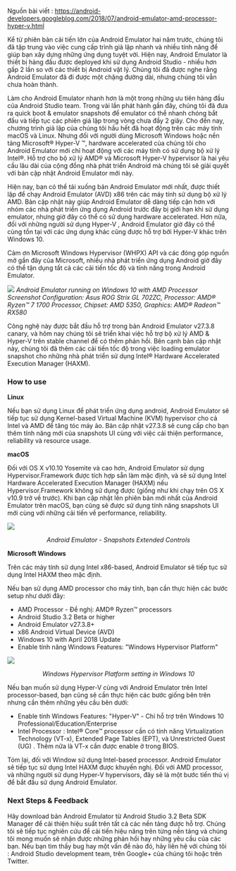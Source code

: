 Nguồn bài viết : https://android-developers.googleblog.com/2018/07/android-emulator-amd-processor-hyper-v.html

Kể từ phiên bản cải tiến lớn của Android Emulator hai năm trước, chúng tôi đã tập trung vào việc cung cấp trình giả lập nhanh và nhiều tính năng để giúp bạn xây dựng những ứng dụng tuyệt vời. Hiện nay, Android Emulator là thiết bị hàng đầu được deployed khi sử dụng Android Studio - nhiều hơn gấp 2 lần so với các thiết bị Android vật lý. Chúng tôi đã được nghe rằng Android Emulator đã đi được một chặng đường dài, nhưng chúng tôi vẫn chưa hoàn thành.

Làm cho Android Emulator nhanh hơn là một trong những ưu tiên hàng đầu của Android Studio team. Trong vài lần phát hành gần đây, chúng tôi đã đưa ra quick boot & emulator snapshots để emulator có thể nhanh chóng bắt đầu và tiếp tục các phiên giả lập trong vòng chưa đầy 2 giây. Cho đến nay, chương trình giả lập của chúng tôi hầu hết đã hoạt động trên các máy tính macOS và Linux. Nhưng đối với người dùng Microsoft Windows hoặc nền tảng Microsoft® Hyper-V ™, hardware accelerated của chúng tôi cho Android Emulator mới chỉ hoạt động với các máy tính có sử dụng bộ xử lý Intel®. Hỗ trợ cho bộ xử lý AMD® và Microsoft Hyper-V hypervisor là hai yêu cầu lâu dài của cộng đồng nhà phát triển Android mà chúng tôi sẽ giải quyết với bản cập nhật Android Emulator mới này.

Hiện nay, bạn có thể tải xuống bản Android Emulator mới nhất, được thiết lập để chạy Android Emulator (AVD) x86 trên các máy tính sử dụng bộ xử lý AMD. Bản cập nhật này giúp Android Emulator dễ dàng tiếp cận hơn với nhóm các nhà phát triển ứng dụng Android trước đây bị giới hạn khi sử dụng emulator, nhưng giờ đây có thể có sử dụng hardware accelerated. Hơn nữa, đối với những người sử dụng Hyper-V , Android Emulator giờ đây có thể cùng tồn tại với các ứng dụng khác cũng được hỗ trợ bởi Hyper-V khác trên Windows 10.

Cảm ơn Microsoft Windows Hypervisor (WHPX) API và các đóng góp nguồn mở gần đây của Microsoft, nhiều nhà phát triển ứng dụng Android giờ đây có thể tận dụng tất cả các cải tiến tốc độ và tính năng trong  Android Emulator.

![](https://4.bp.blogspot.com/--JDGMpc-dhE/W0OUetzsGyI/AAAAAAAAFmQ/IVVQjR5YF_UQEhrmq21chrm9sGuvk-GCQCLcBGAs/s1600/amd_android_emulator.png)
*Android Emulator running on Windows 10 with AMD Processor Screenshot Configuration: Asus ROG Strix GL 702ZC, Processor: AMD® Ryzen™ 7 1700 Processor, Chipset: AMD 5350, Graphics: AMD® Radeon™ RX580*

Công nghệ này được bắt đầu hỗ trợ trong bản Android Emulator v27.3.8 canary, và hôm nay chúng tôi sẽ triển khai việc hỗ trợ bộ xử lý AMD & Hyper-V trên stable channel để có thêm phản hồi. Bên cạnh bản cập nhật này, chúng tôi đã thêm các cải tiến tốc độ trong việc loading emulator snapshot cho những nhà phát triển sử dụng Intel® Hardware Accelerated Execution Manager (HAXM).

### How to use
**Linux**

Nếu bạn sử dụng Linux để phát triển ứng dụng android, Android Emulator sẽ tiếp tục sử dụng Kernel-based Virtual Machine (KVM) hypervisor cho cả Intel và AMD để tăng tóc máy ảo. Bản cập nhật v27.3.8 sẽ cung cấp cho bạn thêm tính năng mới của snapshots UI cùng với việc cải thiện performance, reliability và resource usage.

**macOS**

Đối với OS X v10.10 Yosemite và cao hơn, Android Emulator sử dụng  Hypervisor.Framework được tích hợp sẵn làm mặc định, và sẽ sử dụng Intel Hardware Accelerated Execution Manager (HAXM) nếu Hypervisor.Framework không sử dụng được (giống như khi chạy trên OS X v10.9 trở về trước). Khi bạn cập nhật lên phiên bản mới nhất của Android Emulator trên macOS, bạn cũng sẽ được sử dụng tính năng snapshots UI mới cùng với những cải tiến về performance, reliability.

![](https://2.bp.blogspot.com/-7fZ2nbr_fgY/W0OK2Mz3ZlI/AAAAAAAAFlw/nemB5vEYm9wzrR2sr0p8d59n3zRM2GXzACLcBGAs/s1600/android_emulator_snapshots_featureimage3.png)
*<div align="center">Android Emulator - Snapshots Extended Controls</div>*

**Microsoft Windows**

Trên các máy tính sử dụng Intel x86-based,  Android Emulator sẽ tiếp tục sử dụng Intel HAXM theo mặc định. 

Nếu bạn sử dụng AMD processor cho máy tính, bạn cần thực hiện các bước setup như dưới đây: 
- AMD Processor - Đề nghị: AMD® Ryzen™ processors
- Android Studio 3.2 Beta or higher
- Android Emulator v27.3.8+ 
- x86 Android Virtual Device (AVD) 
- Windows 10 with April 2018 Update
- Enable tính năng  Windows Features: "Windows Hypervisor Platform"

![](https://1.bp.blogspot.com/-CShJeNFvtjI/W0OTc_54R9I/AAAAAAAAFmE/U9NzRjIywhQXq-YW58DZIzN0l59fr1lEQCLcBGAs/s1600/windows10_hypervisor_Setting.png)
*<div align="center">Windows Hypervisor Platform setting in Windows 10</div>*

Nếu bạn muốn sử dụng Hyper-V cùng với Android Emulator trên Intel processor-based, bạn cũng sẽ cần thực hiện các bước giống bên trên nhưng cần thêm những yêu cầu bên dưới: 

- Enable tính Windows Features: "Hyper-V" - Chỉ hỗ trợ trên Windows 10 Professional/Education/Enterprise
- Intel Processor : Intel® Core™ processor cần có tính năng Virtualization Technology (VT-x), Extended Page Tables (EPT), và Unrestricted Guest (UG) . Thêm nữa là VT-x  cần được enable ở trong BIOS.

Tóm lại, đối với Window sử dụng Intel-based processor. Android Emulator sẽ tiếp tục sử dụng Intel HAXM được khuyến nghị. Đối với AMD processor, và những người sử dụng Hyper-V hypervisors, đây sẽ là một bước tiến thú vị để bắt đầu sử dụng Android Emulator.

### Next Steps & Feedback
Hãy download bản Android Emulator từ Android Studio 3.2 Beta SDK Manager để cải thiện hiệu suất trên tất cả các nền tảng được hỗ trợ. Chúng tôi sẽ tiếp tục nghiên cứu để cải tiến hiệu năng trên từng nền tảng và chúng tôi mong muốn sẽ nhận được những phản hồi hay những yêu cầu của các bạn.
Nếu bạn tìm thấy bug hay một vấn đề nào đó, hãy liên hệ với chúng tôi :  Android Studio development team, trên Google+ của chúng tôi hoặc trên Twitter.